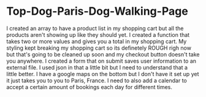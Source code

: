 # Top-Dog-Paris-Dog-Walking-Page
I created an array to have a product list in my shopping cart but all the products aren't showing up like they should yet. I created a function that takes two or more values and gives you a total in my shopping cart. My styling kept breaking my shopping cart so its definetely ROUGH righ now but that's going to be cleaned up soon and my checkout button doesn't take you anywhere. I created a form that on submit saves user information to an external file. I used json in that a little bit but I need to understand that a little better. I have a google maps on the bottom but I don't have it set up yet it just takes you to you to Paris, France. I need to also add a calendar to accept a certain amount of bookings each day for different times. 
